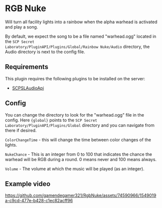 # RGB Nuke

Will turn all facility lights into a rainbow when the alpha warhead is activated and play a song.

By default, we expect the song to be a file named "warhead.ogg" located in the <code>SCP Secret
Laboratory/PluginAPI/Plugins/Global/Rainbow Nuke/Audio</code> directory, the Audio directory is next to the config file.

## Requirements

This plugin requires the following plugins to be installed on the server:
 - [SCPSLAudioApi](https://github.com/CedModV2/SCPSLAudioApi)

## Config

You can change the directory to look for the "warhead.ogg" file in the config. Here <code>{global}</code> points to the
<code>SCP Secret Laboratory/PluginAPI/Plugins/Global</code> directory and you can navigate from there if desired.

<code>ColorChangeTime</code> - this will change the time between color changes of the lights.

<code>NukeChance</code> - This is an integer from 0 to 100 that indicates the chance the warhead will be RGB during a
round. 0 means never and 100 means always.

<code>Volume</code> - The volume at which the music will be played (as an integer).

## Example video

https://github.com/gamendegamer321/RgbNuke/assets/74590966/1549019a-c9cd-477e-b428-c1ec82acff96

